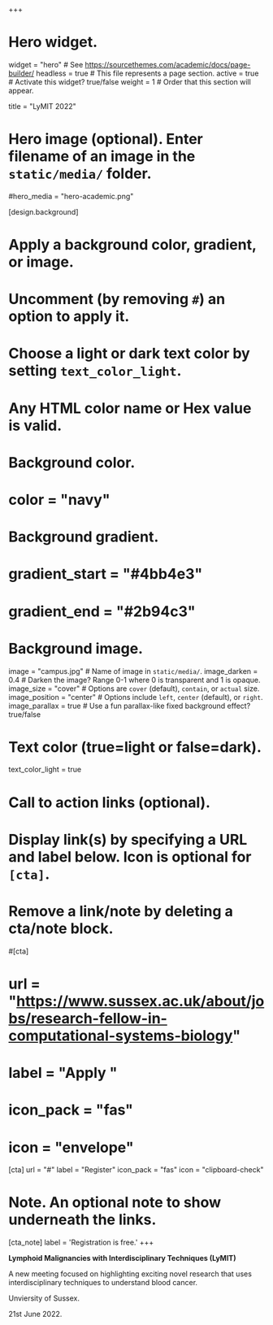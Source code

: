 +++
# Hero widget.
widget = "hero"  # See https://sourcethemes.com/academic/docs/page-builder/
headless = true  # This file represents a page section.
active = true  # Activate this widget? true/false
weight = 1  # Order that this section will appear.

title = "LyMIT 2022"

# Hero image (optional). Enter filename of an image in the `static/media/` folder.
#hero_media = "hero-academic.png"

[design.background]
  # Apply a background color, gradient, or image.
  #   Uncomment (by removing `#`) an option to apply it.
  #   Choose a light or dark text color by setting `text_color_light`.
  #   Any HTML color name or Hex value is valid.

  # Background color.
  # color = "navy"
  
  # Background gradient.
  # gradient_start = "#4bb4e3"
  # gradient_end = "#2b94c3"
  
  # Background image.
   image = "campus.jpg"  # Name of image in `static/media/`.
   image_darken = 0.4  # Darken the image? Range 0-1 where 0 is transparent and 1 is opaque.
   image_size = "cover"  #  Options are `cover` (default), `contain`, or `actual` size.
   image_position = "center"  # Options include `left`, `center` (default), or `right`.
   image_parallax = true  # Use a fun parallax-like fixed background effect? true/false
  
  # Text color (true=light or false=dark).
  text_color_light = true

# Call to action links (optional).
#   Display link(s) by specifying a URL and label below. Icon is optional for `[cta]`.
#   Remove a link/note by deleting a cta/note block.

#[cta]
#  url = "https://www.sussex.ac.uk/about/jobs/research-fellow-in-computational-systems-biology"
#  label = "Apply "
#  icon_pack = "fas"
#  icon = "envelope"
  
[cta]
  url = "#"
  label = "Register"
  icon_pack = "fas"
  icon = "clipboard-check"
  
  
# Note. An optional note to show underneath the links.
[cta_note]
 label = 'Registration is free.'
+++

**Lymphoid Malignancies with Interdisciplinary Techniques (LyMIT)**

A new meeting focused on highlighting exciting novel research that uses interdisciplinary techniques to understand blood cancer. 

Unviersity of Sussex. 

21st June 2022.


